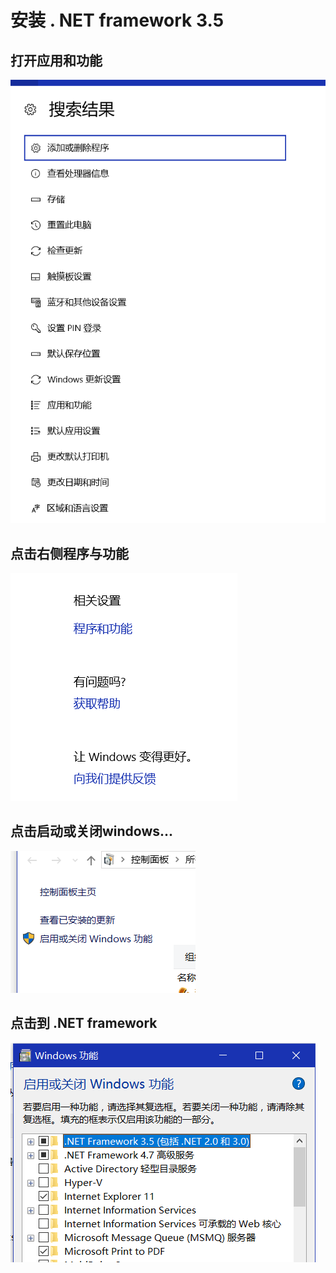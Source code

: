 # 安装 . NET framework 3.5 

## 打开应用和功能

![icon](img\01.png)

## 点击右侧程序与功能

![icon](img\02.png)

## 点击启动或关闭windows...

![icon](img\03.png)

## 点击到 .NET framework 

![icon](img\04.png)